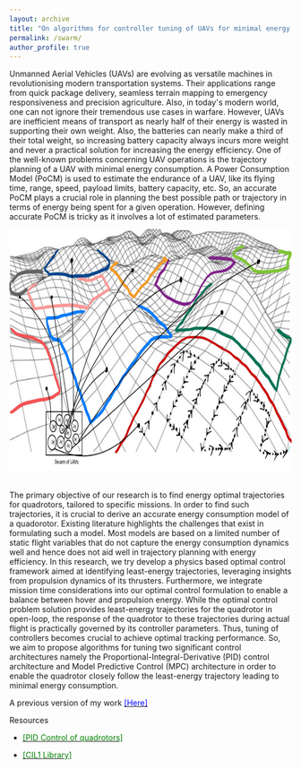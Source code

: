 ```yaml
---
layout: archive
title: "On algorithms for controller tuning of UAVs for minimal energy consumption"
permalink: /swarm/
author_profile: true
---
```


Unmanned Aerial Vehicles (UAVs) are evolving as versatile machines in revolutionising modern transportation systems. Their applications range from quick package delivery, seamless terrain mapping to emergency responsiveness and precision agriculture. Also, in today's modern world, one can not ignore their tremendous use cases in warfare.  However, UAVs are inefficient means of transport as nearly half of their energy is wasted in supporting their own weight. Also, the batteries can nearly make a third of their total weight, so increasing battery capacity always incurs more weight and never a practical solution for increasing the energy efficiency.
One of the well-known problems concerning UAV operations is the trajectory planning of a UAV with minimal energy consumption.
A Power Consumption Model (PoCM) is used to estimate the endurance of a UAV, like its flying time, range, speed, payload limits, battery capacity, etc. So, an accurate PoCM plays a crucial role in planning the best possible path or trajectory in terms of energy being spent for a given operation. However, defining accurate PoCM is tricky as it involves a lot of estimated parameters.
<br>
<p align="center">
  <img width="662" height="432" src="/files/swarm.jpg">
</p>
<br>
The primary objective of our research is to find energy optimal trajectories for quadrotors, tailored to specific missions. In order to find such trajectories, it is crucial to derive an accurate energy consumption model of a quadorotor. Existing literature highlights the challenges that exist in formulating such a model. Most models are based on a limited number of static flight variables that do not capture the energy consumption dynamics well and hence does not aid well in trajectory planning with energy efficiency. In this research, we try develop a physics based optimal control framework aimed at identifying least-energy trajectories, leveraging insights from propulsion dynamics of its thrusters. Furthermore, we integrate mission time considerations into our optimal control formulation to enable a balance between hover and propulsion energy. While the optimal control problem solution provides least-energy trajectories for the quadrotor in open-loop, the response of the quadrotor to these trajectories during actual flight is practically governed by its controller parameters. Thus, tuning of controllers becomes crucial to achieve optimal tracking performance. So, we aim to propose algorithms for tuning two significant control architectures namely the Proportional-Integral-Derivative (PID) control architecture and Model Predictive Control (MPC) architecture in order to enable the quadrotor closely follow the least-energy trajectory leading to minimal energy consumption.

A previous version of my work <a href="https://iparaj.github.io/files/Report.pdf"><span style="color: blue;">[Here]</span></a>

Resources

- <a href="https://github.com/iparaj/quad_pid"><span style="color: green;">[PID Control of quadrotors]</span></a>


- <a href="https://bit.ly/cil1lib"><span style="color: green;">[CIL1 Library]</span></a>